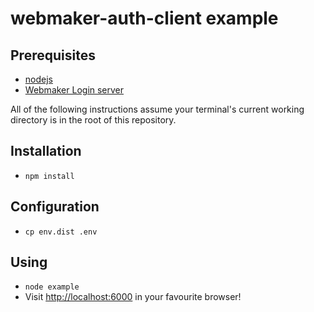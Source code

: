 # webmaker-auth-client example

## Prerequisites

- [nodejs](http://nodejs.org)
- [Webmaker Login server](https://github.com/mozilla/login.webmaker.org/)

All of the following instructions assume your terminal's current working directory is in the root of this repository.

## Installation

- `npm install`

## Configuration

- `cp env.dist .env`

## Using

- `node example`
- Visit [http://localhost:6000](http://localhost:6000) in your favourite browser!
